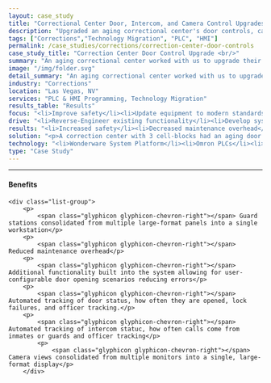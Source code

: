 ```yaml
---
layout: case_study
title: "Correctional Center Door, Intercom, and Camera Control Upgrades"
description: "Upgraded an aging correctional center's door controls, cameras, and intercom system to a modern, HMI and PLC-based system with touch-screen operation."
tags: ["Corrections","Technology Migration", "PLC", "HMI"]
permalink: /case_studies/corrections/correction-center-door-controls
case_study_title: "Correction Center Door Control Upgrade <br/>"
summary: "An aging correctional center worked with us to upgrade their door controls, cameras, and intercom system to a modern, HMI and PLC-based system with touch-screen operation."
image: "/img/folder.svg"
detail_summary: "An aging correctional center worked with us to upgrade their door controls, cameras, and intercom system to a modern, HMI and PLC-based system with touch-screen operation."
industry: "Corrections"
location: "Las Vegas, NV"
services: "PLC & HMI Programming, Technology Migration"
results_table: "Results"
focus: "<li>Improve safety</li><li>Update equipment to modern standards</li><li>Reduce maintenance overhead</li>"
drive: "<li>Reverse-Engineer existing functionality</li><li>Develop system using new hardware and software</li><li>Implement system and train personnel on its operation</li>"
results: "<li>Increased safety</li><li>Decreased maintenance overhead</li><li>Increased productivity</li>"
solution: "<p>A correction center with 3 cell-blocks had an aging door control system using push-buttons to open access doors to inmate cells and facility administration areas.</p><p>This system was difficult to maintain and the facility was upgraded to a system using touchscreen monitors to open and close the doors using Wonderware System Platform.</p><p>The facility's intercom system was migrated to be controlled via the HMI and PLC.</p>"
technology: "<li>Wonderware System Platform</li><li>Omron PLCs</li><li>Miranda Video System hardware</li><li>SQL Server</li>"
type: "Case Study"
---
```




<div class="row">
	<hr>
	<div class="col-md-8" style="text-align:left;">
	<h4>Benefits</h4>

	<div class="list-group">
		<p>
	        <span class="glyphicon glyphicon-chevron-right"></span> Guard stations consolidated from multiple large-format panels into a single workstation</p>
	    <p>
	     	<span class="glyphicon glyphicon-chevron-right"></span> Reduced maintenance overhead</p>
	    <p>
	        <span class="glyphicon glyphicon-chevron-right"></span> Additional functionality built into the system allowing for user-configurable door opening scenarios reducing errors</p>
	    <p>
			<span class="glyphicon glyphicon-chevron-right"></span> Automated tracking of door status, how often they are opened, lock failures, and officer tracking.</p>
		<p>
			<span class="glyphicon glyphicon-chevron-right"></span> Automated tracking of intercom statuc, how often calls come from inmates or guards and officer tracking</p>
			<p>
				<span class="glyphicon glyphicon-chevron-right"></span> Camera views consolidated from multiple monitors into a single, large-format display</p>
	    </div>
</div>
</div>


